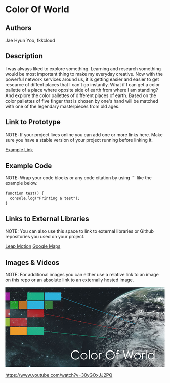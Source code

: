# Color Of World

## Authors
Jae Hyun Yoo, fkkcloud

## Description
I was always liked to explore something. Learning and research something would be most important thing to make my everyday creative. Now with the powerful network services around us, it is getting easier and easier to get resource of diffent places that I can't go instantly. What if I can get a color pallette of a place where oppsite side of earth from where I am standing? And explore the color pallettes of different places of earth. Based on the color pallettes of five finger that is chosen by one's hand will be matched with one of the legendary masterpieces from old ages.

## Link to Prototype
NOTE: If your project lives online you can add one or more links here. Make sure you have a stable version of your project running before linking it.

[Example Link](http://www.google.com "Example Link")

## Example Code
NOTE: Wrap your code blocks or any code citation by using ``` like the example below.
```
function test() {
  console.log("Printing a test");
}
```
## Links to External Libraries
 NOTE: You can also use this space to link to external libraries or Github repositories you used on your project.

[Leap Motion](https://developer.leapmotion.com/ "Leap Motion")
[Google Maps](https://developers.google.com/maps/ "Google Maps API")

## Images & Videos
NOTE: For additional images you can either use a relative link to an image on this repo or an absolute link to an externally hosted image.

![Example Image](project_images/cover.jpg?raw=true "Example Image")

https://www.youtube.com/watch?v=30yGOxJJ2PQ
